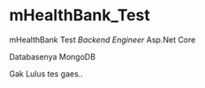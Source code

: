 # mHealthBank_Test
 mHealthBank Test *Backend Engineer* Asp.Net Core

Databasenya MongoDB


Gak Lulus tes gaes..
